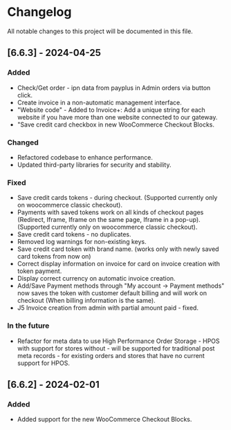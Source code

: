 # Changelog

All notable changes to this project will be documented in this file.

## [6.6.3] - 2024-04-25

### Added

- Check/Get order - ipn data from payplus in Admin orders via button click.
- Create invoice in a non-automatic management interface.
- "Website code" - Added to Invoice+: Add a unique string for each website if you have more than one website connected to our gateway.
- "Save credit card checkbox in new WooCommerce Checkout Blocks.

### Changed

- Refactored codebase to enhance performance.
- Updated third-party libraries for security and stability.

### Fixed

- Save credit cards tokens - during checkout. (Supported currently only on woocommerce classic checkout).
- Payments with saved tokens work on all kinds of checkout pages (Redirect, Iframe, Iframe on the same page, Iframe in a pop-up). (Supported currently only on woocommerce classic checkout).
- Save credit card tokens - no duplicates.
- Removed log warnings for non-existing keys.
- Save credit card token with brand name. (works only with newly saved card tokens from now on)
- Correct display information on invoice for card on invoice creation with token payment.
- Display correct currency on automatic invoice creation.
- Add/Save Payment methods through "My account -> Payment methods" now saves the token with customer default billing and will work on checkout (When billing information is the same).
- J5 Invoice creation from admin with partial amount paid - fixed.

### In the future

- Refactor for meta data to use High Performance Order Storage - HPOS with support for stores without - will be supported for traditional post meta records - for existing orders and stores that have no current support for HPOS.

## [6.6.2] - 2024-02-01

### Added

- Added support for the new WooCommerce Checkout Blocks.
